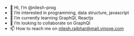 - 👋 Hi, I’m @nilesh-prog
- 👀 I’m interested in programming, data structure, javascript
- 🌱 I’m currently learning GraphQl, Reactjs
- 💞️ I’m looking to collaborate on GraphQl
- 📫 How to reach me on nilesh.rajbhar@mail.vinove.com

<!---
nilesh-prog/nilesh-prog is a ✨ special ✨ repository because its `README.md` (this file) appears on your GitHub profile.
You can click the Preview link to take a look at your changes.
--->
